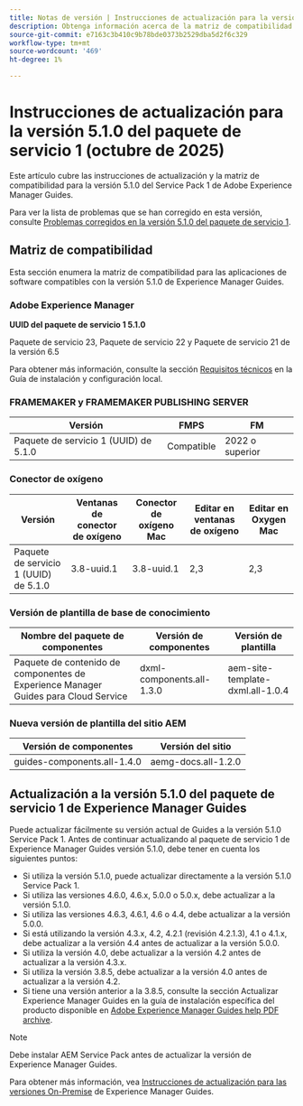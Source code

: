 ```yaml
---
title: Notas de versión | Instrucciones de actualización para la versión Adobe Experience Manager Guides 5.1.0 Service Pack 1
description: Obtenga información acerca de la matriz de compatibilidad y cómo actualizar a la versión 5.1.0 del Service Pack 1 de Adobe Experience Manager Guides.
source-git-commit: e7163c3b410c9b78bde0373b2529dba5d2f6c329
workflow-type: tm+mt
source-wordcount: '469'
ht-degree: 1%

---
```


# Instrucciones de actualización para la versión 5.1.0 del paquete de servicio 1 (octubre de 2025)

Este artículo cubre las instrucciones de actualización y la matriz de compatibilidad para la versión 5.1.0 del Service Pack 1 de Adobe Experience Manager Guides.

Para ver la lista de problemas que se han corregido en esta versión, consulte [Problemas corregidos en la versión 5.1.0 del paquete de servicio 1](../release-info/fixed-issues-5-1-0-sp1.md).

## Matriz de compatibilidad

Esta sección enumera la matriz de compatibilidad para las aplicaciones de software compatibles con la versión 5.1.0 de Experience Manager Guides.

### Adobe Experience Manager

**UUID del paquete de servicio 1 5.1.0**

Paquete de servicio 23, Paquete de servicio 22 y Paquete de servicio 21 de la versión 6.5

Para obtener más información, consulte la sección [Requisitos técnicos](../install-guide/download-install-technical-requirements.md) en la Guía de instalación y configuración local.

### FRAMEMAKER y FRAMEMAKER PUBLISHING SERVER

| Versión | FMPS | FM |
| --- | --- | --- |
| Paquete de servicio 1 (UUID) de 5.1.0 | Compatible | 2022 o superior |

### Conector de oxígeno

| Versión | Ventanas de conector de oxígeno | Conector de oxígeno Mac | Editar en ventanas de oxígeno | Editar en Oxygen Mac |
| --- | --- | --- |--- |--- |
| Paquete de servicio 1 (UUID) de 5.1.0 | 3.8-uuid.1 | 3.8-uuid.1 | 2,3 | 2,3 |

### Versión de plantilla de base de conocimiento

| Nombre del paquete de componentes | Versión de componentes | Versión de plantilla |
|---|---|---|
| Paquete de contenido de componentes de Experience Manager Guides para Cloud Service | dxml-components.all-1.3.0 | aem-site-template-dxml.all-1.0.4 |

### Nueva versión de plantilla del sitio AEM


| Versión de componentes | Versión del sitio |
|---|---|
| guides-components.all-1.4.0 | aemg-docs.all-1.2.0 |


## Actualización a la versión 5.1.0 del paquete de servicio 1 de Experience Manager Guides

Puede actualizar fácilmente su versión actual de Guides a la versión 5.1.0 Service Pack 1. Antes de continuar actualizando al paquete de servicio 1 de Experience Manager Guides versión 5.1.0, debe tener en cuenta los siguientes puntos:

- Si utiliza la versión 5.1.0, puede actualizar directamente a la versión 5.1.0 Service Pack 1.
- Si utiliza las versiones 4.6.0, 4.6.x, 5.0.0 o 5.0.x, debe actualizar a la versión 5.1.0.
- Si utiliza las versiones 4.6.3, 4.6.1, 4.6 o 4.4, debe actualizar a la versión 5.0.0.
- Si está utilizando la versión 4.3.x, 4.2, 4.2.1 (revisión 4.2.1.3), 4.1 o 4.1.x, debe actualizar a la versión 4.4 antes de actualizar a la versión 5.0.0.
- Si utiliza la versión 4.0, debe actualizar a la versión 4.2 antes de actualizar a la versión 4.3.x.
- Si utiliza la versión 3.8.5, debe actualizar a la versión 4.0 antes de actualizar a la versión 4.2.
- Si tiene una versión anterior a la 3.8.5, consulte la sección Actualizar Experience Manager Guides en la guía de instalación específica del producto disponible en [Adobe Experience Manager Guides help PDF archive](https://helpx.adobe.com/es/xml-documentation-for-experience-manager/archive.html).

>[!NOTE]
>
>Debe instalar AEM Service Pack antes de actualizar la versión de Experience Manager Guides.

Para obtener más información, vea [Instrucciones de actualización para las versiones On-Premise](../install-guide/upgrade-xml-documentation.md) de Experience Manager Guides.
